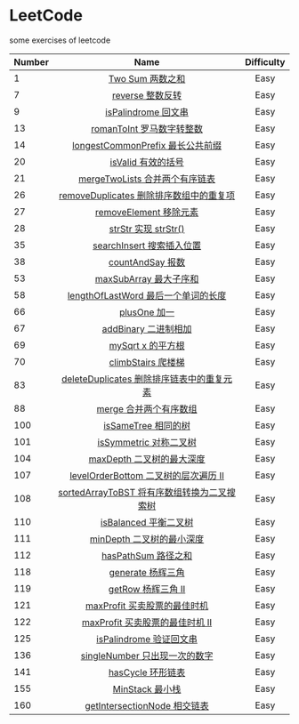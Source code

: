 # LeetCode

some exercises of leetcode

| Number |                                                                 Name                                                                 | Difficulty |
| ------ | :----------------------------------------------------------------------------------------------------------------------------------: | :--------: |
| 1      |                    [Two Sum 两数之和](https://github.com/buki26/LeetCode/blob/master/Solutions/Easy/1-TwoSum.md)                     |    Easy    |
| 7      |                    [reverse 整数反转](https://github.com/buki26/LeetCode/blob/master/Solutions/Easy/7-reverse.md)                    |    Easy    |
| 9      |                [isPalindrome 回文串](https://github.com/buki26/LeetCode/blob/master/Solutions/Easy/9-isPalindrome.md)                |    Easy    |
| 13     |             [romanToInt 罗马数字转整数](https://github.com/buki26/LeetCode/blob/master/Solutions/Easy/13-romanToInt.md)              |    Easy    |
| 14     |     [longestCommonPrefix 最长公共前缀](https://github.com/buki26/LeetCode/blob/master/Solutions/Easy/14-longestCommonPrefix.md)      |    Easy    |
| 20     |                  [isValid 有效的括号](https://github.com/buki26/LeetCode/blob/master/Solutions/Easy/20-isValid.md)                   |    Easy    |
| 21     |         [mergeTwoLists 合并两个有序链表](https://github.com/buki26/LeetCode/blob/master/Solutions/Easy/21-mergeTwoLists.md)          |    Easy    |
| 26     |   [removeDuplicates 删除排序数组中的重复项](https://github.com/buki26/LeetCode/blob/master/Solutions/Easy/26-removeDuplicates.md)    |    Easy    |
| 27     |             [removeElement 移除元素](https://github.com/buki26/LeetCode/blob/master/Solutions/Easy/27-removeElement.md)              |    Easy    |
| 28     |                  [strStr 实现 strStr()](https://github.com/buki26/LeetCode/blob/master/Solutions/Easy/28-strStr.md)                  |    Easy    |
| 35     |            [searchInsert 搜索插入位置](https://github.com/buki26/LeetCode/blob/master/Solutions/Easy/35-searchInsert.md)             |    Easy    |
| 38     |                 [countAndSay 报数](https://github.com/buki26/LeetCode/blob/master/Solutions/Easy/38-countAndSay.md)                  |    Easy    |
| 53     |              [maxSubArray 最大子序和](https://github.com/buki26/LeetCode/blob/master/Solutions/Easy/53-maxSubArray.md)               |    Easy    |
| 58     |     [lengthOfLastWord 最后一个单词的长度](https://github.com/buki26/LeetCode/blob/master/Solutions/Easy/58-lengthOfLastWord.md)      |    Easy    |
| 66     |                     [plusOne 加一](https://github.com/buki26/LeetCode/blob/master/Solutions/Easy/66-plusOne.md)                      |    Easy    |
| 67     |                [addBinary 二进制相加](https://github.com/buki26/LeetCode/blob/master/Solutions/Easy/67-addBinary.md)                 |    Easy    |
| 69     |                   [mySqrt x 的平方根](https://github.com/buki26/LeetCode/blob/master/Solutions/Easy/69-mySqrt.md)                    |    Easy    |
| 70     |                [climbStairs 爬楼梯](https://github.com/buki26/LeetCode/blob/master/Solutions/Easy/70-climbStairs.md)                 |    Easy    |
| 83     |  [deleteDuplicates 删除排序链表中的重复元素](https://github.com/buki26/LeetCode/blob/master/Solutions/Easy/83-deleteDuplicates.md)   |    Easy    |
| 88     |                 [merge 合并两个有序数组](https://github.com/buki26/LeetCode/blob/master/Solutions/Easy/88-merge.md)                  |    Easy    |
| 100    |                [isSameTree 相同的树](https://github.com/buki26/LeetCode/blob/master/Solutions/Easy/100-isSameTree.md)                |    Easy    |
| 101    |              [isSymmetric 对称二叉树](https://github.com/buki26/LeetCode/blob/master/Solutions/Easy/101-isSymmetric.md)              |    Easy    |
| 104    |              [maxDepth 二叉树的最大深度](https://github.com/buki26/LeetCode/blob/master/Solutions/Easy/104-maxDepth.md)              |    Easy    |
| 107    |    [levelOrderBottom 二叉树的层次遍历 II](https://github.com/buki26/LeetCode/blob/master/Solutions/Easy/107-levelOrderBottom.md)     |    Easy    |
| 108    | [sortedArrayToBST 将有序数组转换为二叉搜索树](https://github.com/buki26/LeetCode/blob/master/Solutions/Easy/108-sortedArrayToBST.md) |    Easy    |
| 110    |               [isBalanced 平衡二叉树](https://github.com/buki26/LeetCode/blob/master/Solutions/Easy/110-isBalanced.md)               |    Easy    |
| 111    |              [minDepth 二叉树的最小深度](https://github.com/buki26/LeetCode/blob/master/Solutions/Easy/111-minDepth.md)              |    Easy    |
| 112    |                [hasPathSum 路径之和](https://github.com/buki26/LeetCode/blob/master/Solutions/Easy/112-hasPathSum.md)                |    Easy    |
| 118    |                  [generate 杨辉三角](https://github.com/buki26/LeetCode/blob/master/Solutions/Easy/118-generate.md)                  |    Easy    |
| 119    |                  [getRow 杨辉三角 II](https://github.com/buki26/LeetCode/blob/master/Solutions/Easy/119-getRow.md)                   |    Easy    |
| 121    |            [maxProfit 买卖股票的最佳时机](https://github.com/buki26/LeetCode/blob/master/Solutions/Easy/121-maxProfit.md)            |    Easy    |
| 122    |          [maxProfit 买卖股票的最佳时机 II](https://github.com/buki26/LeetCode/blob/master/Solutions/Easy/122-maxProfit.md)           |    Easy    |
| 125    |             [isPalindrome 验证回文串](https://github.com/buki26/LeetCode/blob/master/Solutions/Easy/125-isPalindrome.md)             |    Easy    |
| 136    |          [singleNumber 只出现一次的数字](https://github.com/buki26/LeetCode/blob/master/Solutions/Easy/136-singleNumber.md)          |    Easy    |
| 141    |                  [hasCycle 环形链表](https://github.com/buki26/LeetCode/blob/master/Solutions/Easy/141-hasCycle.md)                  |    Easy    |
| 155    |                   [MinStack 最小栈](https://github.com/buki26/LeetCode/blob/master/Solutions/Easy/155-MinStack.md)                   |    Easy    |
| 160    |       [getIntersectionNode 相交链表](https://github.com/buki26/LeetCode/blob/master/Solutions/Easy/160-getIntersectionNode.md)       |    Easy    |
